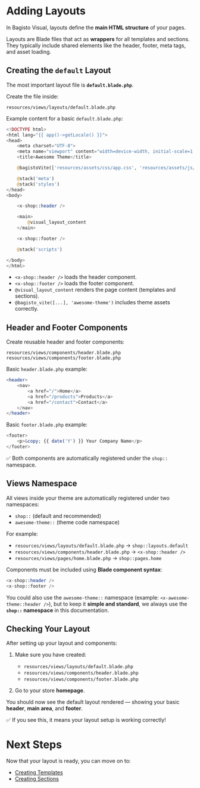 # Adding Layouts

In Bagisto Visual, layouts define the **main HTML structure** of your pages.

Layouts are Blade files that act as **wrappers** for all templates and sections.
They typically include shared elements like the header, footer, meta tags, and asset loading.

## Creating the `default` Layout

The most important layout file is **`default.blade.php`**.

Create the file inside:

```text
resources/views/layouts/default.blade.php
```

Example content for a basic `default.blade.php`:

```php
<!DOCTYPE html>
<html lang="{{ app()->getLocale() }}">
<head>
    <meta charset="UTF-8">
    <meta name="viewport" content="width=device-width, initial-scale=1.0">
    <title>Awesome Theme</title>

    @bagistoVite(['resources/assets/css/app.css', 'resources/assets/js/app.js'])

    @stack('meta')
    @stack('styles')
</head>
<body>

    <x-shop::header />

    <main>
        @visual_layout_content
    </main>

    <x-shop::footer />

    @stack('scripts')

</body>
</html>
```

- `<x-shop::header />` loads the header component.
- `<x-shop::footer />` loads the footer component.
- `@visual_layout_content` renders the page content (templates and sections).
- `@bagisto_vite([...], 'awesome-theme')` includes theme assets correctly.

## Header and Footer Components

Create reusable header and footer components:

```text
resources/views/components/header.blade.php
resources/views/components/footer.blade.php
```

Basic `header.blade.php` example:

```php
<header>
    <nav>
        <a href="/">Home</a>
        <a href="/products">Products</a>
        <a href="/contact">Contact</a>
    </nav>
</header>
```

Basic `footer.blade.php` example:

```php
<footer>
    <p>&copy; {{ date('Y') }} Your Company Name</p>
</footer>
```

✅ Both components are automatically registered under the `shop::` namespace.

## Views Namespace

All views inside your theme are automatically registered under two namespaces:

- `shop::` (default and recommended)
- `awesome-theme::` (theme code namespace)

For example:

- `resources/views/layouts/default.blade.php` → `shop::layouts.default`
- `resources/views/components/header.blade.php` → `<x-shop::header />`
- `resources/views/pages/home.blade.php` → `shop::pages.home`

Components must be included using **Blade component syntax**:

```php
<x-shop::header />
<x-shop::footer />
```

You could also use the `awesome-theme::` namespace (example: `<x-awesome-theme::header />`),
but to keep it **simple and standard**, we always use the **`shop::` namespace** in this documentation.

## Checking Your Layout

After setting up your layout and components:

1. Make sure you have created:

   - `resources/views/layouts/default.blade.php`
   - `resources/views/components/header.blade.php`
   - `resources/views/components/footer.blade.php`

2. Go to your store **homepage**.

You should now see the default layout rendered —
showing your basic **header**, **main area**, and **footer**.

<!-- ![Default Layout Render](./screenshots/default-layout-render.png) -->

✅
If you see this, it means your layout setup is working correctly!

# Next Steps

Now that your layout is ready, you can move on to:

- [Creating Templates](./adding-templates.md)
- [Creating Sections](./adding-sections/overview.md)
